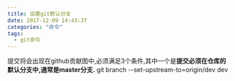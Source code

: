 ```yaml
---
title: 设置git默认分支
date: 2017-12-09 14:43:37
categories: "命令"
tags:
  - git命令
---
```

提交将会出现在github贡献图中,必须满足3个条件,其中一个是**提交必须在仓库的默认分支中,通常是master分支.**
git branch --set-upstream-to=origin/dev dev
